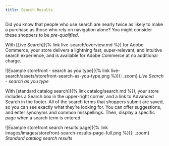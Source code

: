 ```yaml
---
title: Search Results
---
```


Did you know that people who use search are nearly twice as likely to make a purchase as those who rely on navigation alone? You might consider these shoppers to be _pre-qualified_.

With [Live Search]({% link live-search/overview.md %}) for Adobe Commerce, your store delivers a lightning fast, super-relevant, and intuitive search experience, and is available for Adobe Commerce at no additional charge.

![Example storefront - search as you type]({% link live-search/assets/storefront-search-as-you-type.png %}){: .zoom}
_Live Search - search as you type_

With [standard catalog search]({% link catalog/search.md %}), your store includes a Search box in the upper-right corner, and a link to Advanced Search in the footer. All of the search terms that shoppers submit are saved, so you can see exactly what they’re looking for. You can offer suggestions, and enter synonyms and common misspellings. Then, display a specific page when a search term is entered.

![Example storefront search results page]({% link images/images/storefront-search-results-page-full.png %}){: .zoom}
_Standard catalog search results_
